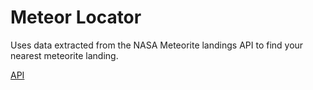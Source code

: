 # Meteor Locator

Uses data extracted from the NASA Meteorite landings API to find your nearest meteorite landing.

[API](https://data.nasa.gov/Space-Science/Meteorite-Landings/gh4g-9sfh)
